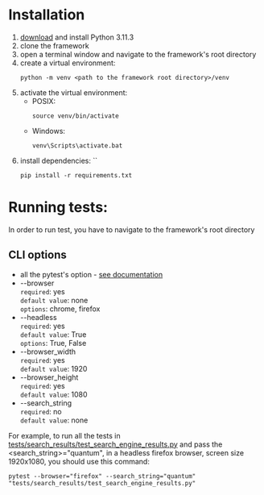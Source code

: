 # Installation
1. [download](https://www.python.org/downloads/release/python-3113/) and install Python 3.11.3
2. clone the framework
3. open a terminal window and navigate to the framework's root directory
4. create a virtual environment: 
    ```commandline 
    python -m venv <path to the framework root directory>/venv
    ```
5. activate the virtual environment:
   * POSIX:
     ```commandline 
     source venv/bin/activate
     ```
   * Windows:
     ```commandline 
     venv\Scripts\activate.bat
     ```
6. install dependencies: ``
     ```commandline 
     pip install -r requirements.txt
     ```

# Running tests:
In order to run test, you have to navigate to the framework's root directory

## CLI options
* all the pytest's option - [see documentation](https://docs.pytest.org/en/6.2.x/usage.html)
* --browser  
  `required`: yes  
  `default value`: none  
  `options`: chrome, firefox
* --headless  
  `required`: yes  
  `default value`: True  
  `options`: True, False
* --browser_width  
  `required`: yes  
  `default value`: 1920
* --browser_height  
  `required`: yes  
  `default value`: 1080
* --search_string  
  `required`: no  
  `default value`: none

For example, to run all the tests in 
[tests/search_results/test_search_engine_results.py](tests/search_results/test_search_engine_results.py) 
and pass the <search_string>="quantum", in a headless firefox browser, screen size 1920x1080, 
you should use this command:
```commandline
pytest --browser="firefox" --search_string="quantum" "tests/search_results/test_search_engine_results.py"
```
